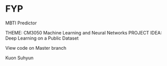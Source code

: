 # FYP

MBTI Predictor


THEME: CM3050 Machine Learning and Neural Networks
PROJECT IDEA: Deep Learning on a Public Dataset

View code on Master branch

Kuon Suhyun

